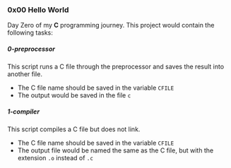 ### 0x00 Hello World
Day Zero of my **C** programming journey.
This project would contain the following tasks:


##### 0-preprocessor
This script runs a C file through the preprocessor and saves the result into another file.
* The C file name should be saved in the variable `CFILE`
* The output would be saved in the file `c`

##### 1-compiler 
This script compiles a C file but does not link.
* The C file name should be saved in the variable `CFILE`
* The output file would be named the same as the C file, but with the extension `.o` instead of `.c`

